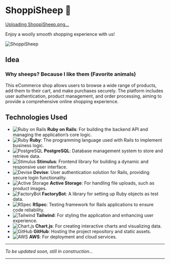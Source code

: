 # **ShoppiSheep 🐑**

[Uploading ShoppiSheep.png…]()


Enjoy a woolly smooth shopping experience with us!


![ShoppiSheep](https://github.com/user-attachments/assets/e0c9df7d-e931-493c-954c-f008eee064a0)


## **Idea**
### Why sheeps? Because I like them (Favorite animals)

This eCommerce shop allows users to browse a wide range of products, add them to their cart, and make purchases securely. The platform includes user authentication, product management, and order processing, aiming to provide a comprehensive online shopping experience.

## **Technologies Used**

- ![Ruby on Rails](https://img.shields.io/badge/-Ruby%20on%20Rails-CC0000?logo=ruby-on-rails&logoColor=white&style=flat-square) **Ruby on Rails**: For building the backend API and managing the application’s core logic.
- ![Ruby](https://img.shields.io/badge/-Ruby-CC342D?logo=ruby&logoColor=white&style=flat-square) **Ruby**: The programming language used with Rails to implement business logic.
- ![PostgreSQL](https://img.shields.io/badge/-PostgreSQL-336791?logo=postgresql&logoColor=white&style=flat-square) **PostgreSQL**: Database management system to store and retrieve data.
- ![Stimulus](https://img.shields.io/badge/-Stimulus-333333?logo=stimulus&logoColor=white&style=flat-square) **Stimulus**: Frontend library for building a dynamic and responsive user interface.
- ![Devise](https://img.shields.io/badge/-Devise-EC1C24?logo=devise&logoColor=white&style=flat-square) **Devise**: User authentication solution for Rails, providing secure login functionality.
- ![Active Storage](https://img.shields.io/badge/-Active%20Storage-48BB78?logo=activestorage&logoColor=white&style=flat-square) **Active Storage**: For handling file uploads, such as product images.
- ![FactoryBot](https://img.shields.io/badge/-FactoryBot-49A942?logo=factorybot&logoColor=white&style=flat-square) **FactoryBot**: A library for setting up Ruby objects as test data.
- ![RSpec](https://img.shields.io/badge/-RSpec-8B008B?logo=rspec&logoColor=white&style=flat-square) **RSpec**: Testing framework for Rails applications to ensure code reliability.
- ![Tailwind](https://img.shields.io/badge/-Tailwind-38B2AC?logo=tailwindcss&logoColor=white&style=flat-square) **Tailwind**: For styling the application and enhancing user experience.
- ![Chart.js](https://img.shields.io/badge/-Chart.js-FF6384?logo=chartdotjs&logoColor=white&style=flat-square) **Chart.js**: For creating interactive charts and visualizing data.
- ![GitHub](https://img.shields.io/badge/-GitHub-181717?logo=github&logoColor=white&style=flat-square) **GitHub**: Hosting the project repository and static assets.
- ![AWS](https://img.shields.io/badge/-AWS-232F3E?logo=amazon-aws&logoColor=white&style=flat-square) **AWS**: For deployment and cloud services.

---

_To be updated soon, still in construction..._

---

